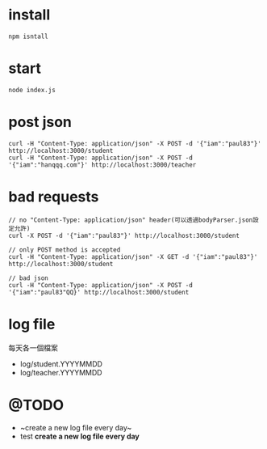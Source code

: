 # install

```
npm isntall
```

# start

```
node index.js
```

# post json

```
curl -H "Content-Type: application/json" -X POST -d '{"iam":"paul83"}' http://localhost:3000/student
curl -H "Content-Type: application/json" -X POST -d '{"iam":"hanqqq.com"}' http://localhost:3000/teacher
```

# bad requests

```
// no "Content-Type: application/json" header(可以透過bodyParser.json設定允許)
curl -X POST -d '{"iam":"paul83"}' http://localhost:3000/student

// only POST method is accepted
curl -H "Content-Type: application/json" -X GET -d '{"iam":"paul83"}' http://localhost:3000/student

// bad json
curl -H "Content-Type: application/json" -X POST -d '{"iam":"paul83"QQ}' http://localhost:3000/student
```

# log file

每天各一個檔案

- log/student.YYYYMMDD
- log/teacher.YYYYMMDD

# @TODO

- ~create a new log file every day~
- test __create a new log file every day__

